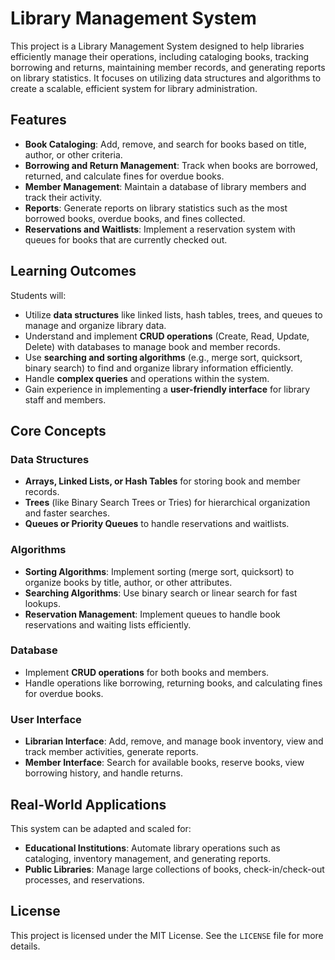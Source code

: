 

# Library Management System

This project is a Library Management System designed to help libraries efficiently manage their operations, including cataloging books, tracking borrowing and returns, maintaining member records, and generating reports on library statistics. It focuses on utilizing data structures and algorithms to create a scalable, efficient system for library administration.

## Features

- **Book Cataloging**: Add, remove, and search for books based on title, author, or other criteria.
- **Borrowing and Return Management**: Track when books are borrowed, returned, and calculate fines for overdue books.
- **Member Management**: Maintain a database of library members and track their activity.
- **Reports**: Generate reports on library statistics such as the most borrowed books, overdue books, and fines collected.
- **Reservations and Waitlists**: Implement a reservation system with queues for books that are currently checked out.

## Learning Outcomes

Students will:

- Utilize **data structures** like linked lists, hash tables, trees, and queues to manage and organize library data.
- Understand and implement **CRUD operations** (Create, Read, Update, Delete) with databases to manage book and member records.
- Use **searching and sorting algorithms** (e.g., merge sort, quicksort, binary search) to find and organize library information efficiently.
- Handle **complex queries** and operations within the system.
- Gain experience in implementing a **user-friendly interface** for library staff and members.

## Core Concepts

### Data Structures
- **Arrays, Linked Lists, or Hash Tables** for storing book and member records.
- **Trees** (like Binary Search Trees or Tries) for hierarchical organization and faster searches.
- **Queues or Priority Queues** to handle reservations and waitlists.

### Algorithms
- **Sorting Algorithms**: Implement sorting (merge sort, quicksort) to organize books by title, author, or other attributes.
- **Searching Algorithms**: Use binary search or linear search for fast lookups.
- **Reservation Management**: Implement queues to handle book reservations and waiting lists efficiently.

### Database
- Implement **CRUD operations** for both books and members.
- Handle operations like borrowing, returning books, and calculating fines for overdue books.

### User Interface

- **Librarian Interface**: Add, remove, and manage book inventory, view and track member activities, generate reports.
- **Member Interface**: Search for available books, reserve books, view borrowing history, and handle returns.

## Real-World Applications

This system can be adapted and scaled for:

- **Educational Institutions**: Automate library operations such as cataloging, inventory management, and generating reports.
- **Public Libraries**: Manage large collections of books, check-in/check-out processes, and reservations.

## License

This project is licensed under the MIT License. See the `LICENSE` file for more details.

